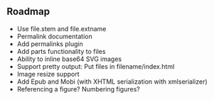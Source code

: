 ## Roadmap

- Use file.stem and file.extname
- Permalink documentation
- Add permalinks plugin
- Add parts functionality to files
- Ability to inline base64 SVG images
- Support pretty output: Put files in filename/index.html
- Image resize support
- Add Epub and Mobi (with XHTML serialization with xmlserializer)
- Referencing a figure? Numbering figures?
